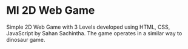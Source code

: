 # MI 2D Web Game

Simple 2D Web Game with 3 Levels developed using HTML, CSS, JavaScript by Sahan Sachintha. The game operates in a similar way to dinosaur game.
